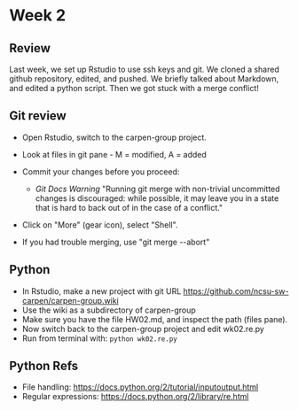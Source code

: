 # Week 2 

## Review
Last week, we set up Rstudio to use ssh keys and git. We cloned a shared github repository, edited, and pushed. 
We briefly talked about Markdown, and edited a python script.  Then we got stuck with a merge conflict!


## Git review
* Open Rstudio, switch to the carpen-group project.
* Look at files in git pane - M = modified, A = added
* Commit your changes before you proceed: 

    * *Git Docs Warning* "Running git merge with non-trivial uncommitted changes is discouraged: while possible, it may leave you in a state that is hard to back out of in the case of a conflict."

* Click on "More" (gear icon), select "Shell".
* If you had trouble merging, use "git merge --abort"

## Python
* In Rstudio, make a new project with git URL https://github.com/ncsu-sw-carpen/carpen-group.wiki
* Use the wiki as a subdirectory of carpen-group 
* Make sure you have the file HW02.md, and inspect the path (files pane).
* Now switch back to the carpen-group project and edit wk02.re.py
* Run from terminal with: ```python wk02.re.py```


## Python Refs
* File handling: https://docs.python.org/2/tutorial/inputoutput.html
* Regular expressions: https://docs.python.org/2/library/re.html
